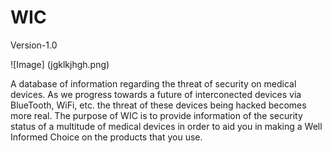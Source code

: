 # WIC 
Version-1.0

![Image]
(jgklkjhgh.png)

A database of information regarding the threat of security on medical devices. As we progress towards a future of interconected devices via BlueTooth, WiFi, etc. the threat of these devices being hacked becomes more real. The purpose of WIC is to provide information of the security status of a multitude of medical devices in order to aid you in making a Well Informed Choice on the products that you use.
